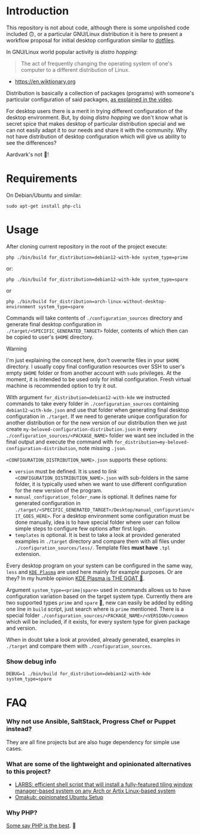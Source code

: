 # Introduction

This repository is not about code, although there is some unpolished code included 🙃, or a particular GNU/Linux distribution it is here to present a workflow proposal for initial desktop configuration similar to [dotfiles](https://dotfiles.github.io/).

In GNU/Linux world popular activity is *distro hopping*:

> The act of frequently changing the operating system of one's computer to a different distribution of Linux.
- https://en.wiktionary.org

Distribution is basically a collection of packages (programs) with someone's particular configuration of said packages, [as explained in the video](https://www.youtube.com/watch?v=DJ_4hfuidG0).

For desktop users there is a merit in trying different configuration of the desktop environment. But, by doing *distro hopping* we don't know what is secret spice that makes desktop of particular distribution special and we can not easily adapt it to our needs and share it with the community. Why not have distribution of desktop configuration which will give us ability to see the differences?

Aardvark's not 🐜!

# Requirements

On Debian/Ubuntu and similar:

    sudo apt-get install php-cli

# Usage

After cloning current repository in the root of the project execute:

    php ./bin/build for_distribution=debian12-with-kde system_type=prime

or:

    php ./bin/build for_distribution=debian12-with-kde system_type=spare

or

    php ./bin/build for_distribution=arch-linux-without-desktop-environment system_type=spare

Commands will take contents of `./configuration_sources` directory and generate final desktop configuration in `./target/<SPECIFIC_GENERATED_TARGET>` folder, contents of which then can be copied to user's `$HOME` directory.

> [!WARNING]
> I'm just explaining the concept here, don't overwrite files in your `$HOME` directory. I usually copy final configuration resources over SSH to user's empty `$HOME` folder or from another account with `sudo` privileges. At the moment, it is intended to be used only for initial configuration. Fresh virtual machine is recommended option to try it out.

With argument `for_distribution=debian12-with-kde` we instructed commands to take every folder in `./configuration_sources` containing `debian12-with-kde.json` and use that folder when generating final desktop configuration in `./target`. If we need to generate unique configuration for another distribution or for the new version of our distribution then we just create `my-beloved-configuration-distribution.json` in every `./configuration_sources/<PACKAGE_NAME>` folder we want see included in the final output and execute the command with `for_distribution=my-beloved-configuration-distribution`, note missing `.json`.

`<CONFIGURATION_DISTRIBUTION_NAME>.json` supports these options:

- `version` must be defined. It is used to *link* `<CONFIGURATION_DISTRIBUTION_NAME>.json` with sub-folders in the same folder, it is typically used when we want to use different configuration for the new version of the program.
- `manual_configuration_folder_name` is optional. It defines name for generated configuration in `./target/<SPECIFIC_GENERATED_TARGET>/Desktop/manual_configuration/<IT_GOES_HERE>`. For a desktop environment some configuration must be done manually, idea is to have special folder where user can follow simple steps to configure few options after first login.
- `templates` is optional. It is best to take a look at provided generated examples in `./target` directory and compare them with all files under `./configuration_sources/less/`. Template files **must have** `.tpl` extension.

Every desktop program on your system can be configured in the same way, `less` and [`KDE Plasma`](https://kde.org/plasma-desktop/) are used here mainly for example purposes. Or are they? In my humble opinion [KDE Plasma is THE GOAT 🐐](https://www.youtube.com/watch?v=Gyv-B1GX4K4).

Argument `system_type=<prime|spare>` used in commands allows us to have configuration variation based on the target system type. Currently there are two supported types `prime` and `spare` 🛞, new can easily be added by editing one line in `build` script, just search where is `prime` mentioned. There is a special folder `./configuration_sources/<PACKAGE_NAME>/<VERSION>/common` which will be included, if it exists, for every system type for given package and version.

When in doubt take a look at provided, already generated, examples in `./target` and compare them with `./configuration_sources`.

### Show debug info

    DEBUG=1 ./bin/build for_distribution=debian12-with-kde system_type=spare

# FAQ

### Why not use Ansible, SaltStack, Progress Chef or Puppet instead?

They are all fine projects but are also huge dependency for simple use cases.

### What are some of the lightweight and opinionated alternatives to this project?

- [LARBS: efficient shell script that will install a fully-featured tiling window manager-based system on any Arch or Artix Linux-based system](https://larbs.xyz/)
- [Omakub: opinionated Ubuntu Setup](https://omakub.org/)

### Why PHP?

[Some say PHP is the best](https://tomasvotruba.com/blog/php-is-the-best-choice-for-long-term-business). 🐘
